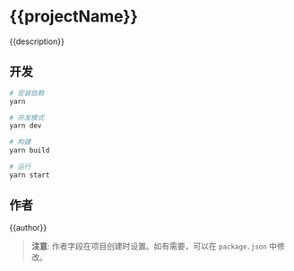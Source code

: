 # {{projectName}}

{{description}}

## 开发

```bash
# 安装依赖
yarn

# 开发模式
yarn dev

# 构建
yarn build

# 运行
yarn start
```

## 作者

{{author}}

> **注意**: 作者字段在项目创建时设置。如有需要，可以在 `package.json` 中修改。
